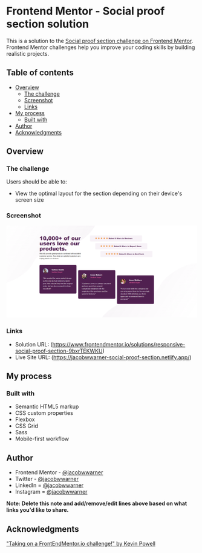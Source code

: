 # Frontend Mentor - Social proof section solution

This is a solution to the [Social proof section challenge on Frontend Mentor](https://www.frontendmentor.io/challenges/social-proof-section-6e0qTv_bA). Frontend Mentor challenges help you improve your coding skills by building realistic projects.

## Table of contents

- [Overview](#overview)
  - [The challenge](#the-challenge)
  - [Screenshot](#screenshot)
  - [Links](#links)
- [My process](#my-process)
  - [Built with](#built-with)
- [Author](#author)
- [Acknowledgments](#acknowledgments)

## Overview

### The challenge

Users should be able to:

- View the optimal layout for the section depending on their device's screen size

### Screenshot

![](<./design/screenshot.png>)

### Links

- Solution URL: (https://www.frontendmentor.io/solutions/responsive-social-proof-section-9bxrTEKWKU)
- Live Site URL: (https://jacobwwarner-social-proof-section.netlify.app/)

## My process

### Built with

- Semantic HTML5 markup
- CSS custom properties
- Flexbox
- CSS Grid
- Sass
- Mobile-first workflow

## Author

- Frontend Mentor - [@jacobwwarner](https://www.frontendmentor.io/profile/jacobwwarner)
- Twitter - [@jacobwwarner](https://www.twitter.com/jacobwwarner)
- LinkedIn = [@jacobwwarner](https://www.linkedin.com/jacobwwarner)
- Instagram = [@jacobwwarner](https://www.linkedin.com/jacobwwarner)

**Note: Delete this note and add/remove/edit lines above based on what links you'd like to share.**

## Acknowledgments

["Taking on a FrontEndMentor.io challenge!" by Kevin Powell](https://www.youtube.com/watch?v=K27WULzr2P8&list=WL&index=3)
